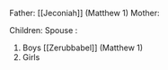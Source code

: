 Father: [[Jeconiah]] (Matthew 1)
Mother: 

Children:
Spouse : 
1) Boys
	[[Zerubbabel]] (Matthew 1)
2) Girls
	